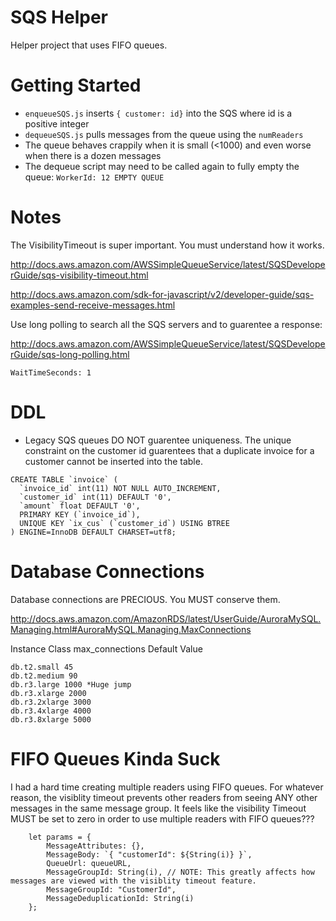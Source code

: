 # SQS Helper
Helper project that uses FIFO queues.

# Getting Started
- `enqueueSQS.js` inserts `{ customer: id}` into the SQS where id is a positive integer
- `dequeueSQS.js` pulls messages from the queue using the `numReaders`
- The queue behaves crappily when it is small (<1000) and even worse when there is a dozen messages
- The dequeue script may need to be called again to fully empty the queue: `WorkerId: 12 EMPTY QUEUE`

# Notes
The VisibilityTimeout is super important.  You must understand how it works.

http://docs.aws.amazon.com/AWSSimpleQueueService/latest/SQSDeveloperGuide/sqs-visibility-timeout.html

http://docs.aws.amazon.com/sdk-for-javascript/v2/developer-guide/sqs-examples-send-receive-messages.html

Use long polling to search all the SQS servers and to guarentee a response:

http://docs.aws.amazon.com/AWSSimpleQueueService/latest/SQSDeveloperGuide/sqs-long-polling.html

`WaitTimeSeconds: 1`

# DDL
- Legacy SQS queues DO NOT guarentee uniqueness.  The unique constraint on the customer id guarentees
that a duplicate invoice for a customer cannot be inserted into the table.

```
CREATE TABLE `invoice` (
  `invoice_id` int(11) NOT NULL AUTO_INCREMENT,
  `customer_id` int(11) DEFAULT '0',
  `amount` float DEFAULT '0',
  PRIMARY KEY (`invoice_id`),
  UNIQUE KEY `ix_cus` (`customer_id`) USING BTREE
) ENGINE=InnoDB DEFAULT CHARSET=utf8;
```

# Database Connections
Database connections are PRECIOUS.  You MUST conserve them.

http://docs.aws.amazon.com/AmazonRDS/latest/UserGuide/AuroraMySQL.Managing.html#AuroraMySQL.Managing.MaxConnections

Instance Class	max_connections Default Value
```
db.t2.small 45
db.t2.medium 90
db.r3.large 1000 *Huge jump
db.r3.xlarge 2000
db.r3.2xlarge 3000
db.r3.4xlarge 4000
db.r3.8xlarge 5000
```

# FIFO Queues Kinda Suck
I had a hard time creating multiple readers using FIFO queues.  For whatever reason, the visiblity timeout
prevents other readers from seeing ANY other messages in the same message group.  It feels like the 
visibility Timeout MUST be set to zero in order to use multiple readers with FIFO queues???

```
    let params = {
        MessageAttributes: {},
        MessageBody: `{ "customerId": ${String(i)} }`,
        QueueUrl: queueURL, 
        MessageGroupId: String(i), // NOTE: This greatly affects how messages are viewed with the visiblity timeout feature.
        MessageGroupId: "CustomerId",
        MessageDeduplicationId: String(i)
    };
```
